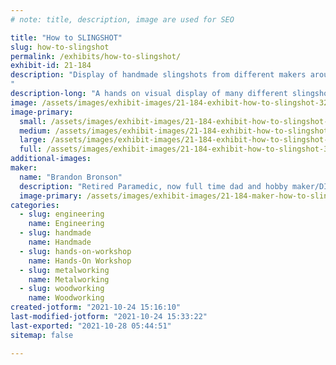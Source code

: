 ```yaml
---
# note: title, description, image are used for SEO

title: "How to SLINGSHOT"
slug: how-to-slingshot
permalink: /exhibits/how-to-slingshot/
exhibit-id: 21-184
description: "Display of handmade slingshots from different makers around the world. 
"
description-long: "A hands on visual display of many different slingshots made by different makers from around the world. Showcasing many different manufacturing techniques and different uses of a wide range of materials to make a slingshot.  We will have a shooting gallery to demonstrate how to safely shoot slingshots.  Slingshots have been my main hobby for 10yrs and I'm happy to share what I know to others that may be interested. "
image: /assets/images/exhibit-images/21-184-exhibit-how-to-slingshot-32828620-4658-4826-9a04-4c4439a02b16-large.png
image-primary: 
  small: /assets/images/exhibit-images/21-184-exhibit-how-to-slingshot-32828620-4658-4826-9a04-4c4439a02b16-small.png
  medium: /assets/images/exhibit-images/21-184-exhibit-how-to-slingshot-32828620-4658-4826-9a04-4c4439a02b16-medium.png
  large: /assets/images/exhibit-images/21-184-exhibit-how-to-slingshot-32828620-4658-4826-9a04-4c4439a02b16-large.png
  full: /assets/images/exhibit-images/21-184-exhibit-how-to-slingshot-32828620-4658-4826-9a04-4c4439a02b16-full.png
additional-images: 
maker: 
  name: "Brandon Bronson"
  description: "Retired Paramedic, now full time dad and hobby maker/DIY enthusiast. "
  image-primary: /assets/images/exhibit-images/21-184-maker-how-to-slingshot-986fb443-c4ad-4db8-893b-bb6cd355a37e-medium.jpeg
categories: 
  - slug: engineering
    name: Engineering
  - slug: handmade
    name: Handmade
  - slug: hands-on-workshop
    name: Hands-On Workshop
  - slug: metalworking
    name: Metalworking
  - slug: woodworking
    name: Woodworking
created-jotform: "2021-10-24 15:16:10"
last-modified-jotform: "2021-10-24 15:33:22"
last-exported: "2021-10-28 05:44:51"
sitemap: false

---
```

